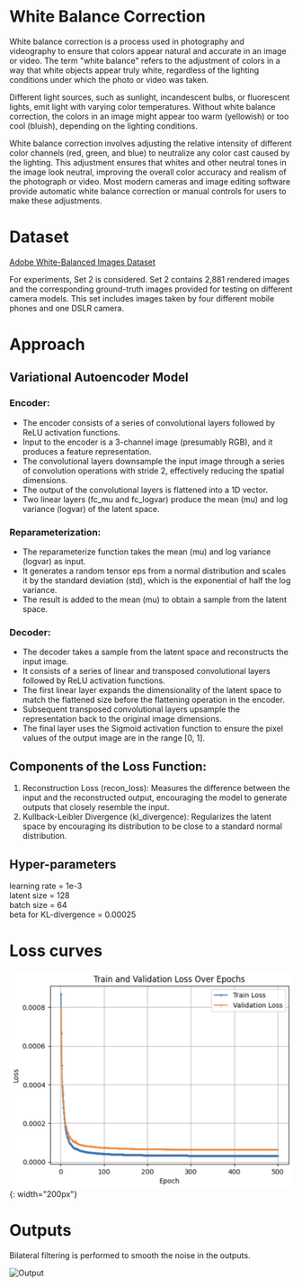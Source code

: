 # White Balance Correction

White balance correction is a process used in photography and videography to ensure that colors appear natural and accurate in an image or video. The term "white balance" refers to the adjustment of colors in a way that white objects appear truly white, regardless of the lighting conditions under which the photo or video was taken.

Different light sources, such as sunlight, incandescent bulbs, or fluorescent lights, emit light with varying color temperatures. Without white balance correction, the colors in an image might appear too warm (yellowish) or too cool (bluish), depending on the lighting conditions.

White balance correction involves adjusting the relative intensity of different color channels (red, green, and blue) to neutralize any color cast caused by the lighting. This adjustment ensures that whites and other neutral tones in the image look neutral, improving the overall color accuracy and realism of the photograph or video. Most modern cameras and image editing software provide automatic white balance correction or manual controls for users to make these adjustments.

# Dataset
[Adobe White-Balanced Images Dataset](https://cvil.eecs.yorku.ca/projects/public_html/sRGB_WB_correction/dataset.html)

For experiments, Set 2 is considered. Set 2 contains 2,881 rendered images and the corresponding ground-truth images provided for testing on different camera models. This set includes images taken by four different mobile phones and one DSLR camera. 


# Approach

## Variational Autoencoder Model

### Encoder:

* The encoder consists of a series of convolutional layers followed by ReLU activation functions.
* Input to the encoder is a 3-channel image (presumably RGB), and it produces a feature representation.
* The convolutional layers downsample the input image through a series of convolution operations with stride 2, effectively reducing the spatial dimensions.
* The output of the convolutional layers is flattened into a 1D vector.
* Two linear layers (fc_mu and fc_logvar) produce the mean (mu) and log variance (logvar) of the latent space.

### Reparameterization:

* The reparameterize function takes the mean (mu) and log variance (logvar) as input.
* It generates a random tensor eps from a normal distribution and scales it by the standard deviation (std), which is the exponential of half the log variance.
* The result is added to the mean (mu) to obtain a sample from the latent space.

### Decoder:

* The decoder takes a sample from the latent space and reconstructs the input image.
* It consists of a series of linear and transposed convolutional layers followed by ReLU activation functions.
* The first linear layer expands the dimensionality of the latent space to match the flattened size before the flattening operation in the encoder.
* Subsequent transposed convolutional layers upsample the representation back to the original image dimensions.
* The final layer uses the Sigmoid activation function to ensure the pixel values of the output image are in the range [0, 1].

## Components of the Loss Function:

1. Reconstruction Loss (recon_loss): Measures the difference between the input and the reconstructed output, encouraging the model to generate outputs that closely resemble the input.
2. Kullback-Leibler Divergence (kl_divergence): Regularizes the latent space by encouraging its distribution to be close to a standard normal distribution.

## Hyper-parameters
learning rate = 1e-3 \
latent size = 128 \
batch size = 64 \
beta for KL-divergence = 0.00025

# Loss curves

![Loss Curves](figures/loss_curves.png){: width="200px"}


# Outputs

Bilateral filtering is performed to smooth the noise in the outputs.

![Output](figures/output.png)